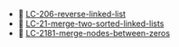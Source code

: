 * 📄 [LC-206-reverse-linked-list](LC-206-reverse-linked-list.md)
* 📄 [LC-21-merge-two-sorted-linked-lists](LC-21-merge-two-sorted-linked-lists.md)
* 📄 [LC-2181-merge-nodes-between-zeros](LC-2181-merge-nodes-between-zeros.md)
